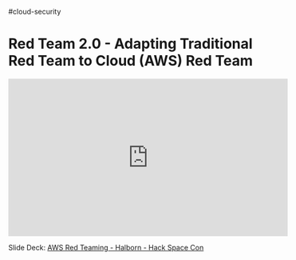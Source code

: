 #cloud-security 

# Red Team 2.0 - Adapting Traditional Red Team to Cloud (AWS) Red Team
<iframe width="560" height="315" src="https://www.youtube.com/embed/sex4OhO47Ik" title="YouTube video player" frameborder="0" allow="accelerometer; autoplay; clipboard-write; encrypted-media; gyroscope; picture-in-picture; web-share" allowfullscreen></iframe>

Slide Deck: [AWS Red Teaming - Halborn - Hack Space Con](https://github.com/ethanolivertroy/hackspacecon/blob/da0376eb863c15afd8ab35714df5f8476c2bf802/AWS%20Red%20Teaming%20-%20Halborn%20-%20Hack%20Space%20con.pptx.pdf)
